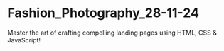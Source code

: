 # Fashion_Photography_28-11-24
Master the art of crafting compelling landing pages using HTML, CSS &amp; JavaScript!

